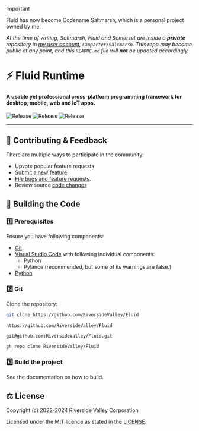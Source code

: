 > [!IMPORTANT]
> Fluid has now become Codename Saltmarsh, which is a personal project owned by me.
>
> _At the time of writing, Saltmarsh, Fluid and Somerset are inside a **private** repository in [my user account](https://github.com/Lamparter), `Lamparter/Saltmarsh`. This repo may become public at any point, and this `README.md` file will **not** be updated accordingly._

# ⚡ Fluid Runtime

#### A usable yet professional cross-platform programming framework for desktop, mobile, web and IoT apps.

<p align="center">
  <a title="Codefactor" target="_blank" href="https://github.com/RiversideValley/Fluid/commits">
    <img align="left" src="https://www.codefactor.io/repository/github/RiversideValley/Fluid/badge" alt="Release" />
  </a>
  <a title="GitHub Releases" target="_blank" href="https://github.com/RiversideValley/Fluid/releases">
    <img align="left" src="https://img.shields.io/github/v/release/RiversideValley/Fluid?include_prereleases" alt="Release" />
  </a>
  <a title="GitHub Releases" target="_blank" href="https://github.com/RiversideValley/Fluid/releases">
    <img align="left" src="https://img.shields.io/github/repo-size/RiversideValley/Fluid" alt="Release" />
  </a>
</p>

<br/>

---

<!--## 🎁 Installation

### Via GitHub

See the [releases page](https://github.com/RiversideValley/Emerald/releases)

### Building from source
###### ⭐Recommended⭐

This is our preferred method.
See [this section](#-building-the-code)-->

<!--### 📸 Screenshots

<a title="Emerald Screenshot" target="_blank" href="https://github.com/RiversideValley/Emerald">
  <img align="left" src="https://user-images.githubusercontent.com/82730163/210150183-fd324c12-5a90-4ffb-964d-c8ccae2c9cee.png" alt="Release" />
</a>-->

<!--###### 📝 This screenshot is from [`redesign`](https://github.com/RiversideValley/Emerald/pull/19)-->

## 🦜 Contributing & Feedback

There are multiple ways to participate in the community:

- Upvote popular feature requests
- [Submit a new feature](https://github.com/RiversideValley/Fluid/pulls)
- [File bugs and feature requests](https://github.com/RiversideValley/Fluid/issues/new/choose).
- Review source [code changes](https://github.com/RiversideValley/Fluid/commits)

<!--
### 🏗️ Codebase Structure

```
.
├──src                               // Source code for System modules
└──System.py                         // Collection of all submodules in one module
```
-->

<!--
### 🗃️ Contributors

<a href="https://github.com/RiversideValley/Fluid/graphs/contributors">
  <img src="https://contrib.rocks/image?repo=RiversideValley/Fluid" />
</a>
-->

## 🔨 Building the Code

### 1️⃣ Prerequisites

Ensure you have following components:

- [Git](https://git-scm.com/)
- [Visual Studio Code](https://code.visualstudio.com/) with following individual components:
  - Python
  - Pylance (recommended, but some of its warnings are false.)
- [Python](https://www.python.org/downloads/)

### 2️⃣ Git

Clone the repository:

```bash
git clone https://github.com/RiversideValley/Fluid
```

```http
https://github.com/RiversideValley/Fluid
```

```console
git@github.com:RiversideValley/Fluid.git
```

```bash
gh repo clone RiversideValley/Fluid
```

### 3️⃣ Build the project

See the documentation on how to build.

## ⚖️ License

Copyright (c) 2022-2024 Riverside Valley Corporation

Licensed under the MIT licence as stated in the [LICENSE](LICENSE.md).
